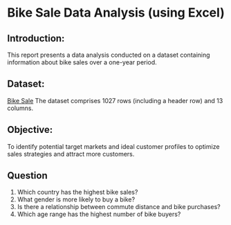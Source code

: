 # Bike Sale Data Analysis (using Excel)
## Introduction:
This report presents a data analysis conducted on a dataset containing information about bike sales over a one-year period. 
## Dataset: 
<a href="https://github.com/ThinhThuong/Excel-project/blob/main/1.%20Project%20Bike%20Sales.xlsx">Bike Sale</a> The dataset comprises 1027 rows (including a header row) and 13 columns.

## Objective:
To identify potential target markets and ideal customer profiles to optimize sales strategies and attract more customers.

## Question
1. Which country has the highest bike sales?
2. What gender is more likely to buy a bike?
3. Is there a relationship between commute distance and bike purchases?
4. Which age range has the highest number of bike buyers?
